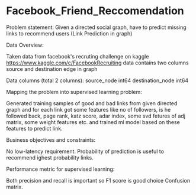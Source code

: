 # Facebook_Friend_Reccomendation

Problem statement:
Given a directed social graph, have to predict missing links to recommend users (Link Prediction in graph)

Data Overview:

Taken data from facebook's recruting challenge on kaggle https://www.kaggle.com/c/FacebookRecruiting 
data contains two columns source and destination  edge in graph

Data columns (total 2 columns):
source_node int64
destination_node int64

Mapping the problem into supervised learning problem:

Generated training samples of good and bad links from given directed graph and for each link got some features like no of followers, is he followed back, page rank, katz score, adar index, some svd fetures of adj matrix, some weight features etc. and trained ml model based on these features to predict link.

Business objectives and constraints:

No low-latency requirement. Probability of prediction is useful to recommend ighest probability links.

Performance metric for supervised learning:

Both precision and recall is important so F1 score is good choice Confusion matrix.
